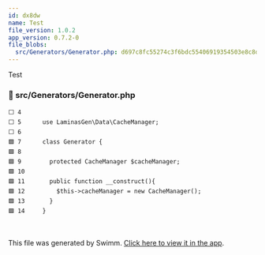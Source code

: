 ```yaml
---
id: dx8dw
name: Test
file_version: 1.0.2
app_version: 0.7.2-0
file_blobs:
  src/Generators/Generator.php: d697c8fc55274c3f6bdc55406919354503e8c8de
---
```


Test
<!-- NOTE-swimm-snippet: the lines below link your snippet to Swimm -->
### 📄 src/Generators/Generator.php
```hack
⬜ 4      
⬜ 5      use LaminasGen\Data\CacheManager;
⬜ 6      
🟩 7      class Generator {
🟩 8      
🟩 9        protected CacheManager $cacheManager;
🟩 10     
🟩 11       public function __construct(){
🟩 12         $this->cacheManager = new CacheManager();
🟩 13       }
🟩 14     }
```

<br/>

This file was generated by Swimm. [Click here to view it in the app](https://app.swimm.io/repos/Z2l0aHViJTNBJTNBbGFtaW5hcy1nZW4lM0ElM0FUaG9tYXNMZWNvbnRl/docs/dx8dw).